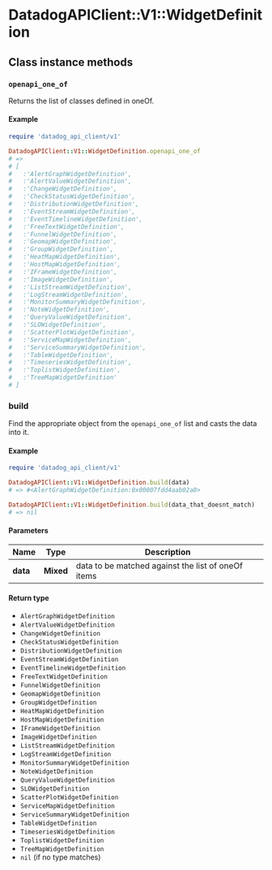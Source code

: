 # DatadogAPIClient::V1::WidgetDefinition

## Class instance methods

### `openapi_one_of`

Returns the list of classes defined in oneOf.

#### Example

```ruby
require 'datadog_api_client/v1'

DatadogAPIClient::V1::WidgetDefinition.openapi_one_of
# =>
# [
#   :'AlertGraphWidgetDefinition',
#   :'AlertValueWidgetDefinition',
#   :'ChangeWidgetDefinition',
#   :'CheckStatusWidgetDefinition',
#   :'DistributionWidgetDefinition',
#   :'EventStreamWidgetDefinition',
#   :'EventTimelineWidgetDefinition',
#   :'FreeTextWidgetDefinition',
#   :'FunnelWidgetDefinition',
#   :'GeomapWidgetDefinition',
#   :'GroupWidgetDefinition',
#   :'HeatMapWidgetDefinition',
#   :'HostMapWidgetDefinition',
#   :'IFrameWidgetDefinition',
#   :'ImageWidgetDefinition',
#   :'ListStreamWidgetDefinition',
#   :'LogStreamWidgetDefinition',
#   :'MonitorSummaryWidgetDefinition',
#   :'NoteWidgetDefinition',
#   :'QueryValueWidgetDefinition',
#   :'SLOWidgetDefinition',
#   :'ScatterPlotWidgetDefinition',
#   :'ServiceMapWidgetDefinition',
#   :'ServiceSummaryWidgetDefinition',
#   :'TableWidgetDefinition',
#   :'TimeseriesWidgetDefinition',
#   :'ToplistWidgetDefinition',
#   :'TreeMapWidgetDefinition'
# ]
```

### build

Find the appropriate object from the `openapi_one_of` list and casts the data into it.

#### Example

```ruby
require 'datadog_api_client/v1'

DatadogAPIClient::V1::WidgetDefinition.build(data)
# => #<AlertGraphWidgetDefinition:0x00007fdd4aab02a0>

DatadogAPIClient::V1::WidgetDefinition.build(data_that_doesnt_match)
# => nil
```

#### Parameters

| Name | Type | Description |
| ---- | ---- | ----------- |
| **data** | **Mixed** | data to be matched against the list of oneOf items |

#### Return type

- `AlertGraphWidgetDefinition`
- `AlertValueWidgetDefinition`
- `ChangeWidgetDefinition`
- `CheckStatusWidgetDefinition`
- `DistributionWidgetDefinition`
- `EventStreamWidgetDefinition`
- `EventTimelineWidgetDefinition`
- `FreeTextWidgetDefinition`
- `FunnelWidgetDefinition`
- `GeomapWidgetDefinition`
- `GroupWidgetDefinition`
- `HeatMapWidgetDefinition`
- `HostMapWidgetDefinition`
- `IFrameWidgetDefinition`
- `ImageWidgetDefinition`
- `ListStreamWidgetDefinition`
- `LogStreamWidgetDefinition`
- `MonitorSummaryWidgetDefinition`
- `NoteWidgetDefinition`
- `QueryValueWidgetDefinition`
- `SLOWidgetDefinition`
- `ScatterPlotWidgetDefinition`
- `ServiceMapWidgetDefinition`
- `ServiceSummaryWidgetDefinition`
- `TableWidgetDefinition`
- `TimeseriesWidgetDefinition`
- `ToplistWidgetDefinition`
- `TreeMapWidgetDefinition`
- `nil` (if no type matches)

